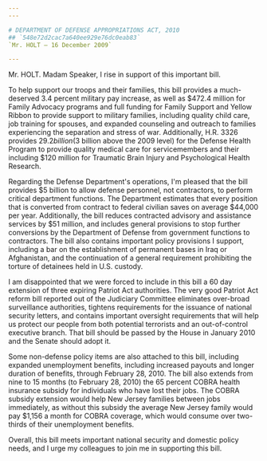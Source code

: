 ```yaml
---
---

# DEPARTMENT OF DEFENSE APPROPRIATIONS ACT, 2010
## `548e72d2cac7a640ee929e76dc0eab83`
`Mr. HOLT — 16 December 2009`

---
```



Mr. HOLT. Madam Speaker, I rise in support of this important bill.

To help support our troops and their families, this bill provides a 
much-deserved 3.4 percent military pay increase, as well as $472.4 
million for Family Advocacy programs and full funding for Family 
Support and Yellow Ribbon to provide support to military families, 
including quality child care, job training for spouses, and expanded 
counseling and outreach to families experiencing the separation and 
stress of war. Additionally, H.R. 3326 provides $29.2 billion ($3 
billion above the 2009 level) for the Defense Health Program to provide 
quality medical care for servicemembers and their including $120 
million for Traumatic Brain Injury and Psychological Health Research.

Regarding the Defense Department's operations, I'm pleased that the 
bill provides $5 billion to allow defense personnel, not contractors, 
to perform critical department functions. The Department estimates that 
every position that is converted from contract to federal civilian 
saves on average $44,000 per year. Additionally, the bill reduces 
contracted advisory and assistance services by $51 million, and 
includes general provisions to stop further conversions by the 
Department of Defense from government functions to contractors. The 
bill also contains important policy provisions I support, including a 
bar on the establishment of permanent bases in Iraq or Afghanistan, and 
the continuation of a general requirement prohibiting the torture of 
detainees held in U.S. custody.

I am disappointed that we were forced to include in this bill a 60 
day extension of three expiring Patriot Act authorities. The very good 
Patriot Act reform bill reported out of the Judiciary Committee 
eliminates over-broad surveillance authorities, tightens requirements 
for the issuance of national security letters, and contains important 
oversight requirements that will help us protect our people from both 
potential terrorists and an out-of-control executive branch. That bill 
should be passed by the House in January 2010 and the Senate should 
adopt it.

Some non-defense policy items are also attached to this bill, 
including expanded unemployment benefits, including increased payouts 
and longer duration of benefits, through February 28, 2010. The bill 
also extends from nine to 15 months (to February 28, 2010) the 65 
percent COBRA health insurance subsidy for individuals who have lost 
their jobs. The COBRA subsidy extension would help New Jersey families 
between jobs immediately, as without this subsidy the average New 
Jersey family would pay $1,156 a month for COBRA coverage, which would 
consume over two-thirds of their unemployment benefits.

Overall, this bill meets important national security and domestic 
policy needs, and I urge my colleagues to join me in supporting this 
bill.